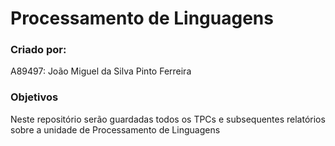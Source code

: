 # Processamento de Linguagens

### Criado por:

A89497: João Miguel da Silva Pinto Ferreira

### Objetivos 

Neste repositório serão guardadas todos os TPCs e subsequentes relatórios sobre a unidade de Processamento de Linguagens


